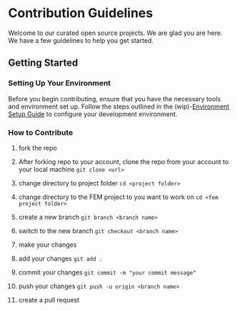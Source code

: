 # Contribution Guidelines

Welcome to our curated open source projects. We are glad you are here. We have a few guidelines to help you get started.

## Getting Started

### Setting Up Your Environment
Before you begin contributing, ensure that you have the necessary tools and environment set up. Follow the steps outlined in the (wip)-[Environment Setup Guide](https://docs.google.com/document/d/1oWuoL_QpnAw0kituWXuMVp-E6rtN1-fna1VZMEZM5Tg/edit?usp=sharing) to configure your development environment.

### How to Contribute

1. fork the repo

2. After forking repo to your account, clone the repo from your account to your local machine 
```git clone <url>```

3. change directory to project folder
```cd <project folder>```

4. change directory to the FEM project to you want to work on
```cd <fem project folder>```

5. create a new branch
```git branch <branch name>```

6. switch to the new branch
```git checkout <branch name>```

7. make your changes

8. add your changes
```git add .```

9. commit your changes
```git commit -m "your commit message"```

10. push your changes
```git push -u origin <branch name>```

11. create a pull request
